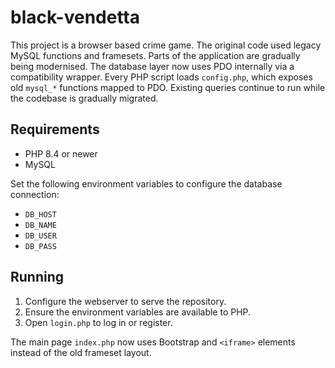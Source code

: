# black-vendetta

This project is a browser based crime game. The original code used legacy MySQL functions and framesets. Parts of the application are gradually being modernised.
The database layer now uses PDO internally via a compatibility wrapper. Every PHP
script loads `config.php`, which exposes old `mysql_*` functions mapped to PDO.
Existing queries continue to run while the codebase is gradually migrated.

## Requirements

- PHP 8.4 or newer
- MySQL

Set the following environment variables to configure the database connection:

- `DB_HOST`
- `DB_NAME`
- `DB_USER`
- `DB_PASS`

## Running

1. Configure the webserver to serve the repository.
2. Ensure the environment variables are available to PHP.
3. Open `login.php` to log in or register.

The main page `index.php` now uses Bootstrap and `<iframe>` elements instead of the old frameset layout.
